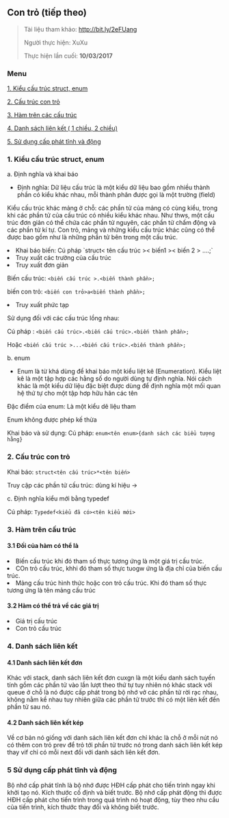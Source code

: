 ## Con trỏ (tiếp theo)

> Tài liệu tham khảo:  http://bit.ly/2eFUang
>
> Người thực hiện: XuXu
>
> Thực hiện lần cuối: **10/03/2017**
>

### Menu

[1. Kiểu cấu trúc struct, enum](#kieucautrucstruct,enum)

[2. Cấu trúc con trỏ](#cautruccontro)

[3. Hàm trên các cấu trúc](#hamtr) 

[4. Danh sách liên kết ( 1 chiều, 2 chiều)](#danhsachlienket) 

[5. Sử dụng cấp phát tĩnh và động ](#capphat)


<a name="kieucautrucstruct,enum"> 

### 1. Kiểu cấu trúc struct, enum 

a. Định nghĩa và khai báo

 - Định nghĩa: Dữ liệu cấu trúc là một kiểu dữ liệu bao gồm nhiều thành phần có kiểu khác nhau, mỗi thành phân được gọi là một trường (field)</ul> 

Kiểu cấu trúc khác mảng ở chỗ: các phần tử của mảng có cùng kiểu, trong khi các phần tử của cấu trúc có nhiều kiểu khác nhau. Như thws, một cấu trúc đơn giản có thể chứa các phần tử nguyên, các phần tử chấm động và các phần tử kí tự. Con trỏ, mảng và những kiểu cấu trúc khác cũng có thể được bao gồm như là những phần tử bên trong một cấu trúc.

<li>Khai báo biến: Cú pháp `struct< tên cấu trúc >< biến1 >< biến 2 > ....;`</l>

<li>Truy xuất các trường của cấu trúc
</l>

<li> Truy xuất đơn giản </li>

Biến cấu trúc: `<biến cấu trúc >.<biến thành phần>;`

biến con trỏ: `<biến con trỏ>a<biến thành phần>;`

<li> Truy xuất phức tạp </li>

Sử dụng đối với các cấu trúc lồng nhau:

Cú pháp : `<biến cấu trúc>.<biến cấu trúc>.<biến thành phần>;`

Hoặc `<biến cấu trúc >...<biến cấu trúc>.<biến thành phần>;`

b. enum

- Enum là từ khá dùng để khai báo một kiểu liệt kê (Enumeration). Kiểu liệt kê là một tập hợp các hằng số do người dùng tự định nghĩa. Nói cách khác là một kiểu dữ liệu đặc biệt được dùng để định nghĩa một mối quan hệ thứ tự cho một tập hơp hữu hãn các tên </ul>

Đặc điểm của enum:
Là một kiểu dẽ liệu tham 

Enum không được phép kế thừa

Khai báo và sử dụng:
Cú pháp: `enum<tên enum>{danh sách các biểu tượng hằng}`


<a name="cautruccontro"> 


### 2. Cấu trúc con trỏ 

Khai báo: `struct<tên cấu trúc>*<tên biến>`

Truy cập các phần tử cấu trúc: dùng kí hiệu ->

c. Định nghĩa kiểu mới bằng typedef

Cú pháp: `Typedef<kiểu đã có><tên kiểu mới>`

<a name="hamtrencautruc"> 

### 3. Hàm trên cấu trúc

#### 3.1 Đối của hàm có thể là

<li> Biến cấu trúc khi đó tham số thực tương ứng là một giá trị cấu trúc.</li>
<li> COn trỏ cấu trúc, khhi đó tham số thực tuogw ứng là địa chỉ của biến cấu trúc. </li>
<li> Mảng cấu trúc hình thức hoặc con trỏ cấu trúc. Khi đó tham số thực tương ứng là tên mảng cấu trúc</li>

#### 3.2 Hàm có thể trả về các giá trị 

<li> Giá trị cấu trúc </li>
<li> Con trỏ cấu trúc </li>

<a name="danhsachlienket">

### 4. Danh sách liên kết

#### 4.1 Danh sách liên kết đơn

Khác với stack, danh sách liên kết đơn cuxgn là một kiểu danh sách tuyến tính gồm các phần tử vào lần lượt theo thứ tự tuy nhiên nó khác stack với queue ở chỗ là nó được cấp phát trong bộ nhớ vở các phần tử rời rạc nhau, không nằm kề nhau tuy nhiên giữa các phần tử trước thì có một liên kết đến phần tử sau nó.

#### 4.2 Danh sách liên kết kép 

Về cơ bản nó giống với danh sách liên kết đơn  chỉ khác là chỗ ở mỗi nút nó có thêm con trỏ prev để trỏ tới phần tử trước nó trong danh sách liên kết kép thay vif chỉ có mỗi next đối với danh sách liên kết đơn.

<a name="sudungcapphattinhdong"> 

### 5 Sử dụng cấp phát tĩnh và động
Bộ nhớ cấp phát tĩnh là bộ nhớ được HĐH cấp phát cho tiến trình ngay khi khởi tạo nó. Kích thước cố định và biết trước.
Bộ nhớ cấp phát động thì được HĐH cấp phát cho tiến trình trong quá trình nó hoạt động, tùy theo nhu cầu của tiến trình, kích thước thay đổi và không biết trước.




